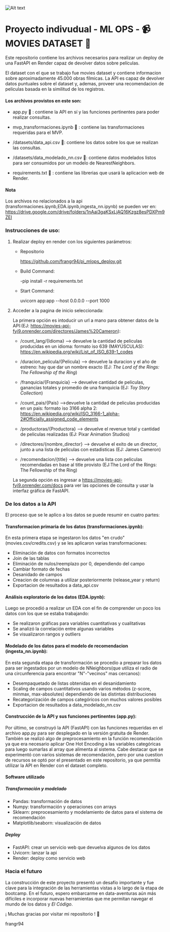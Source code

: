 ![Alt text](https://assets.soyhenry.com/henry-landing/assets/Henry/logo.png)
# Proyecto indivudual - ML OPS - :video_camera: MOVIES DATASET :movie_camera:


Este repositorio contiene los archivos necesarios para realizar un deploy de una FastAPI en Render capaz de devolver datos sobre películas.

El dataset con el que se trabajo fue movies dataset y contiene informacion sobre aproximadamente 45.000 obras fílmicas.
La API es capaz de devolver datos puntuales sobre el dataset y, ademas, proveer una recomendacion de peliculas basada en la similitud de los registros.


#### Los archivos provistos en este son:

* app.py :snake: : contiene la API en sí y las funciones pertinentes para poder realizar consultas.

* mvp_transformaciones.ipynb :closed_book: : contiene las transformaciones requeridas para el MVP.

* /datasets/data_api.csv :pencil:: contiene los datos sobre los que se realizan las consultas.

* /datasets/data_modelado_nn.csv :pencil:: contiene datos modelados listos para ser consumidos por un modelo de NearestNeighbors.

* requirements.txt :scroll: : contiene las librerias que usará la aplicacion web de Render.

#### Nota
Los archivos no relacionados a la api (transformaciones.ipynb,EDA.ipynb,ingesta_nn.ipynb) se pueden ver en:
<url>https://drive.google.com/drive/folders/1nAai3gaKSxLjAQ16Kzgz8esPDXPm9ZEI</url>



### Instrucciones de uso:
1) Realizar deploy en render con los siguientes parámetros:

    * Repositorio

        https://github.com/frangr94/pi_mlops_deploy.git

    * Build Command:

        -pip install -r requirements.txt

    * Start Command:

        uvicorn app:app --host 0.0.0.0 --port 1000

2) Acceder a la pagina de inicio seleccionada:

    La primera opción es intoducir un url a mano para obtener datos de la API:(EJ: <url>https://movies-api-fyi9.onrender.com/directores/James%20Cameron</url>):

    * /count_lang/{Idioma} --> devuelve la cantidad de peliculas producidas en un idioma: formato iso 639 (MAYÚSCULAS): <url>https://en.wikipedia.org/wiki/List_of_ISO_639-1_codes</url>

    * /duracion_pelicula/{Pelicula} --> devuelve la duracion y el año de estreno: hay que dar un nombre exacto (EJ: _The Lord of the Rings: The Fellowship of the Ring_)

    * /franquicia/{Franquicia} --> devuelve cantidad de peliculas, ganancias totales y promedio de una franquicia (EJ: _Toy Story Collection_)

    * /count_pais/{Pais} -->devuelve la cantidad de peliculas producidas en un pais: formato iso 3166 alpha 2: <url>https://en.wikipedia.org/wiki/ISO_3166-1_alpha-2#Officially_assigned_code_elements</url>

    * /productoras/{Productora} --> devuelve el revenue total y cantidad de peliculas realizadas (EJ: Pixar Animation Studios)

    * /directores/{nombre_director} --> devuelve el exito de un director, junto a una lista de peliculas con estadisticas (EJ: James Cameron)

    * /recomendacion/{title} --> devuelve una lista con peliculas recomendadas en base al title provisto (EJ:The Lord of the Rings: The Fellowship of the Ring)

    
    
    

    La segunda opción es ingresar a <url>https://movies-api-fyi9.onrender.com/docs</url> para ver las opciones de consulta y usar la interfaz gráfica de FastAPI.





### De los datos a la API

El proceso que se le aplico a los datos se puede resumir en cuatro partes:


#### Transformacion primaria de los datos (transformaciones.ipynb): 
En esta primera etapa se ingestaron los datos "en crudo" (movies.csv/credits.csv) y se les aplicaron varias transformaciones:

* Eliminación de datos con formatos incorrectos
* Join de las tablas
* Eliminación de nulos/reemplazo por 0, dependiendo del campo
* Cambiar formato de fechas
* Desanidado de campos
* Creacion de columnas a utilizar posteriormente (release_year y return)
* Exportacion de resultados a data_api.csv


#### Análisis exploratorio de los datos (EDA.ipynb):
Luego se procedió a realizar un EDA con el fin de comprender un poco los datos con los que se estaba trabajando:

* Se realizaron gráficas para variables cuantitativas y cualitativas
* Se analizó la correlación entre algunas variables
* Se visualizaron rangos y outliers

#### Modelado de los datos para el modelo de recomendacion (ingesta_nn.ipynb):
En esta segunda etapa de transformación se procedio a preparar los datos para ser ingestados por un modelo de NNeighbors(que utiliza el radio de una circunferencia para encontrar "N"-"vecinos" mas cercanos):

* Desempaquetado de listas obtenidas en el desanidamiento
* Scaling de campos cuantitativos usando varios métodos (z-score, minmax, max-absolutes) dependiendo de las distintas distribuciones
* Recategorización de campos categóricos con muchos valores posibles
* Exportacion de resultados a data_modelado_nn.csv

#### Construcción de la API y sus funciones pertinentes (app.py):
Por último, se construyó la API (FastAPI) con las funciones requeridas en el archivo app.py para ser desplegado en la versión gratuita de Render. También se realizó algo de preprocesamiento en la función recomendación ya que era necesario aplicar One Hot Encoding a las variables categóricas para luego sumarlas al array que alimenta al sistema. Cabe destacar que se experimentó con varios sistemas de recomendación, pero por una cuestion de recursos se optó por el presentado en este repositorio, ya que permitía utilizar la API en Render con el dataset completo.

#### Software utilizado

##### Transformación y modelado
* Pandas: transformación de datos
* Numpy: transformación y operaciones con arrays
* Sklearn: preprocesamiento y modelamiento de datos para el sistema de recomendación
* Matplotlib/seaborn: visualización de datos

##### Deploy
* FastAPI: crear un servicio web que devuelva algunos de los datos
* Uvicorn: lanzar la api
* Render: deploy como servicio web



### Hacia el futuro
La construcción de este proyecto presentó un desafío importante y fue clave para la integración de las herramientas vistas a lo largo de la etapa de bootcamp. En el futuro, espero embarcarme en data-aventuras aún más difíciles e incorporar nuevas herramientas que me permitan navegar el mundo de los datos y _El Código_.

¡ Muchas gracias por visitar mi repositorio ! :rocket:

frangr94


